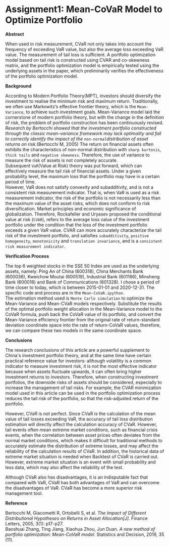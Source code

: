 # Assignment1: Mean-CoVaR Model to Optimize Portfolio

**Abstract**  
  
When used in risk measurement, CVaR not only takes into account the frequency of exceeding VaR value, but also the average loss exceeding VaR value. The measurement of tail loss is sufficient. A portfolio optimization model based on tail risk is constructed using CVAR and co-skewness matrix, and the portfolio optimization model is empirically tested using the underlying assets in the paper, which preliminarily verifies the effectiveness of the portfolio optimization model.  
   

**Background** 
  
According to Modern Portfolio Theory(MPT), investors should diversify the investment to realise the minimum risk and maximum return. Traditionally, we often use Markowitz’s effective frontier theory, which is the `Mean-Variance`, to achieve such investment goals. Mean-Variance model laid the cornerstone of modern portfolio theory, but with the change in the definition of risk, the problem of portfolio construction has been continuously revised. _Research by Bertocchi showed that the investment portfolio constructed through the classic mean-variance framework may lack optimality and fail to correctly identify the impact of the `non-normal`distribution of asset returns on risk._(Bertocchi M, 2005) The return on financial assets often exhibits the characteristics of non-normal distribution with `sharp kurtosis`, `thick tails` and `negative skewness`. Therefore, the use of variance to measure the risk of assets is not completely accurate.   
Subsequent `VaR`(Value at Risk) theory was put forward, which can effectively measure the tail risk of financial assets. Under a given probability level, the maximum loss that the portfolio may have in a certain period of time.  
However, VaR does not satisfy convexity and subadditivity, and is not a consistent risk measurement indicator. That is, when VaR is used as a risk measurement indicator, the risk of the portfolio is not necessarily less than the maximum value of the asset risks, which does not conform to risk diversification. Market principles and economic significance of globalization. Therefore, Rockafeller and Uryasev proposed the conditional value at risk
(`CVAR`), refers to the average loss value of the investment portfolio under the condition that the loss of the investment portfolio exceeds a given VaR value. CVAR can more accurately characterize the tail risk of the investment portfolio, and satisfies `subadditivity`, `positive homogeneity`, `monotonicity` and `translation invariance`, and is a `consistent risk measurement indicator`.   
  
  
**Verification Process**  
  
The top 6 weighted stocks in the SSE 50 Index are used as the underlying assets, namely: Ping An of China (600318), China Merchants Bank (600036), Kweichow Moutai (600519), Industrial Bank (601166), Minsheng Bank (600016) and Bank of Communications (601328). I chose a period of time closer to today, which is between 2015-01-01 and 2020-12-31. The specific code and process are in the `Mean-CoVaR.ipython`.   
The estimation method used is `Monte Carlo simulation` to optimize the Mean-Variance and Mean-CVaR models respectively. Substitute the results of the optimal portfolio weight allocation in the Mean-Variance model to the CoVaR formula, push back the CoVaR value of its portfolio, and convert the Mean-Variance efficiency frontier from the original rate of return-standard deviation coordinate space into the rate of return-CoVaR values, therefore, we can compare these two models in the same coordinate space.   
  
**Conclusions**  
  
The research conclusions of this article are a powerful supplement to China's investment portfolio theory, and at the same time have certain practical reference value for investors: although volatility is a common indicator to measure investment risk, it is not the most effective indicator because when assets fluctuate upwards, it can often bring higher investment returns to investors. Therefore, when constructing investment portfolios, the downside risks of assets should be considered, especially to increase the management of tail risks. For example, the CVAR minimization model used in this article can be used in the portfolio optimization process reduces the tail risk of the portfolio, so that the risk-adjusted return of the portfolio.  
  
However, CVaR is not perfect. Since CVaR is the calculation of the mean value of tail losses exceeding VaR, the accuracy of tail loss distribution estimation will directly affect the calculation accuracy of CVaR. However, tail events often mean extreme market conditions, such as financial crisis events, when the correlation between asset prices often deviates from the normal market conditions, which makes it difficult for traditional methods to accurately estimate the distribution of extreme losses, and may affect the reliability of the calculation results of CVaR. In addition, the historical data of extreme market situation is needed when Backtest of CVaR is carried out. However, extreme market situation is an event with small probability and less data, which may also affect the reliability of the test.   
  
Although CVaR also has disadvantages, it is an indisputable fact that compared with VaR, CVaR has both advantages of VaR and can overcome the disadvantages of VaR. CVaR has become a more superior risk management tool.

**Reference**  
  
Bertocchi M, Giacometti R, Ortobelli S, et al. _The Impact of Different Distributional Hypotheses on Returns in Asset Allocation[J]._ Finance Letters, 2005, 3(1): p17-p27.   
Baoshuai Zhang, Ting Jiang, Xiaohua Zhou, Jun Duan. _A new method of portfolio optimization: Mean-CoVaR model_. Statistics and Decision, 2019, 35 (11). 
